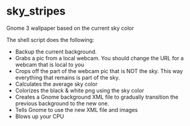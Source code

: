 sky_stripes
===========

Gnome 3 wallpaper based on the current sky color

The shell script does the following:

* Backup the current background.
* Grabs a pic from a local webcam. You should change the URL for a webcam that
  is local to you
* Crops off the part of the webcam pic that is NOT the sky. This way
  everything that remains is part of the sky.
* Calculates the average sky color
* Colorizes the black & white png using the sky color
* Creates a Gnome background XML file to gradually transition the previous
  background to the new one.
* Tells Gnome to use the new XML file and images
* Blows up your CPU
